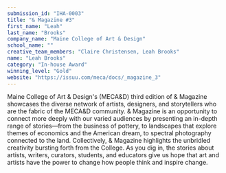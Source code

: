 ```yaml
---
submission_id: "IHA-0003"
title: "& Magazine #3"
first_name: "Leah"
last_name: "Brooks"
company_name: "Maine College of Art & Design"
school_name: ""
creative_team_members: "Claire Christensen, Leah Brooks"
name: "Leah Brooks"
category: "In-house Award"
winning_level: "Gold"
website: "https://issuu.com/meca/docs/_magazine_3"
---
```


Maine College of Art & Design's (MECA&D) third edition of & Magazine showcases the diverse network of artists, designers, and storytellers who are the fabric of the MECA&D community. & Magazine is an opportunity to connect more deeply with our varied audiences by presenting an in-depth range of stories—from the business of pottery, to landscapes that explore themes of economics and the American dream, to spectral photography connected to the land. Collectively, & Magazine highlights the unbridled creativity bursting forth from the College. As you dig in, the stories about artists, writers, curators, students, and educators give us hope that art and artists have the power to change how people think and inspire change.
